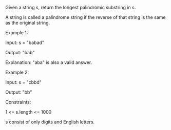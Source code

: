 Given a string s, return the longest palindromic substring in s.

A string is called a palindrome string if the reverse of that string is the same as the original string.

Example 1:

Input: s = "babad"

Output: "bab"

Explanation: "aba" is also a valid answer.

Example 2:

Input: s = "cbbd"

Output: "bb"
 
Constraints:

1 <= s.length <= 1000

s consist of only digits and English letters.
